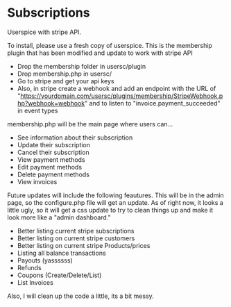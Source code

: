 # Subscriptions
Userspice with stripe API.

To install, please use a fresh copy of userspice. This is the membership plugin that has been modified and update to work with stripe API
- Drop the membership folder in usersc/plugin 
- Drop membership.php in usersc/
- Go to stripe and get your api keys
- Also, in stripe create a webhook and add an endpoint with the URL of "https://yourdomain.com/usersc/plugins/membership/StripeWebhook.php?webhook=webhook" and to listen to "invoice.payment_succeeded" in event types

membership.php will be the main page where users can...
  - See information about their subscription
  - Update their subscription
  - Cancel their subscription
  - View payment methods
  - Edit payment methods
  - Delete payment methods
  - View invoices

Future updates will include the following feautures. This will be in the admin page, so the configure.php file will get an update. As of right now, it looks a little ugly, so it will get a css update to try to clean things up and make it look more like a "admin dashboard."
- Better listing current stripe subscriptions
- Better listing on current stripe customers
- Better listing on current stripe Products/prices
- Listing all balance transactions 
- Payouts (yassssss)
- Refunds
- Coupons (Create/Delete/List) 
- List Invoices 

Also, I will clean up the code a little, its a bit messy. 

